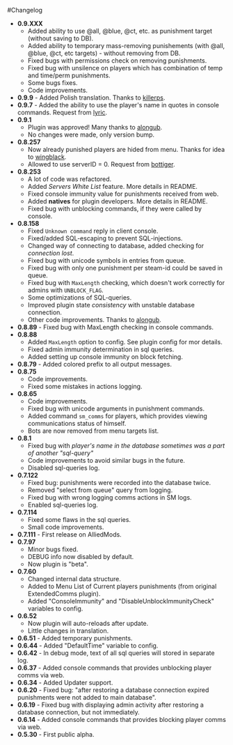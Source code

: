 #Changelog
* **0.9.XXX**
	* Added ability to use @all, @blue, @ct, etc. as punishment target (without saving to DB).
	* Added ability to temporary mass-removing punishements (with @all, @blue, @ct, etc targets) - without removing from DB.
	* Fixed bugs with permissions check on removing punishments.
	* Fixed bug with unsilence on players which has combination of temp and time/perm punishments.
	* Some bugs fixes.
	* Code improvements.
* **0.9.9** - Added Polish translation. Thanks to [killerps](https://forums.alliedmods.net/member.php?u=145192).
* **0.9.7** - Added the ability to use the player's name in quotes in console commands. Request from [lyric](https://forums.alliedmods.net/member.php?u=197409).
* **0.9.1**
	* Plugin was approved! Many thanks to [alongub](https://forums.alliedmods.net/member.php?u=58635).
	* No changes were made, only version bump.
* **0.8.257**
	* Now already punished players are hided from menu. Thanks for idea to [wingblack](https://forums.alliedmods.net/member.php?u=219943).
	* Allowed to use serverID = 0. Request from [bottiger](https://forums.alliedmods.net/member.php?u=101497).
* **0.8.253**
	* A lot of code was refactored.
	* Added *Servers White List* feature. More details in README.
	* Fixed console immunity value for punishments received from web.
	* Added **natives** for plugin developers. More details in README.
	* Fixed bug with unblocking commands, if they were called by console.
* **0.8.158**
	* Fixed `Unknown command` reply in client console.
	* Fixed/added SQL-escaping to prevent SQL-injections.
	* Changed way of connecting to database, added checking for *connection lost*.
	* Fixed bug with unicode symbols in entries from queue.
	* Fixed bug with only one punishment per steam-id could be saved in queue.
	* Fixed bug with `MaxLength` checking, which doesn't work correctly for admins with `UNBLOCK_FLAG`.
	* Some optimizations of SQL-queries.
	* Improved plugin state *consistency* with unstable database connection.
	* Other code improvements. Thanks to [alongub](https://forums.alliedmods.net/member.php?u=58635).
* **0.8.89** - Fixed bug with MaxLength checking in console commands.
* **0.8.88**
	* Added `MaxLength` option to config. See plugin config for mor details.
	* Fixed admin immunity determination in sql queries.
	* Added setting up console immunity on block fetching.
* **0.8.79** - Added colored prefix to all output messages.
* **0.8.75**
	* Code improvements.
	* Fixed some mistakes in actions logging.
* **0.8.65**
	* Code improvements.
	* Fixed bug with unicode arguments in punishment commands.
	* Added command `sm_comms` for players, which provides viewing communications status of himself.
	* Bots are now removed from menu targets list.
* **0.8.1**
	* Fixed bug with *player's name in the database sometimes was a part of another "sql-query"*
	* Code improvements to avoid similar bugs in the future.
	* Disabled sql-queries log.
* **0.7.122**
	* Fixed bug: punishments were recorded into the database twice.
	* Removed "select from queue" query from logging.
	* Fixed bug with wrong logging comms actions in SM logs.
	* Enabled sql-queries log.
* **0.7.114**
	* Fixed some flaws in the sql queries.
	* Small code improvements.
* **0.7.111** - First release on AlliedMods.
* **0.7.97**
	* Minor bugs fixed.
	* DEBUG info now disabled by default.
	* Now plugin is "beta".
* **0.7.60**
	* Changed internal data structure.
	* Added to Menu List of Current players punishments (from original ExtendedComms plugin).
	* Added "ConsoleImmunity" and "DisableUnblockImmunityCheck" variables to config.
* **0.6.52**
	* Now plugin will auto-reloads after update.
	* Little changes in translation.
* **0.6.51** - Added temporary punishments.
* **0.6.44** - Added "DefaultTime" variable to config.
* **0.6.42** - In debug mode, text of all sql queries will stored in separate log.
* **0.6.37** - Added console commands that provides unblocking player comms via web.
* **0.6.34** - Added Updater support.
* **0.6.20** - Fixed bug: "after restoring a database connection expired punishments were not added to main database".
* **0.6.19** - Fixed bug with displaying admin activity after restoring a database connection, but not immediately.
* **0.6.14** - Added console commands that provides blocking player comms via web.
* **0.5.30** - First public alpha.